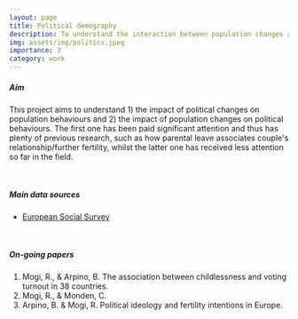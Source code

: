 ```yaml
---
layout: page
title: Political demography
description: To understand the interaction between population changes and political behaviours
img: assets/img/politics.jpeg
importance: 3
category: work
---
```


##### **Aim**

This project aims to understand 1) the impact of political changes on population behaviours and 2) the impact of population changes on political behaviours. The first one has been paid significant attention and thus has plenty of previous research, such as how parental leave associates couple's relationship/further fertility, whilst the latter one has received less attention so far in the field.

<br />

##### **Main data sources**

- [European Social Survey](https://www.europeansocialsurvey.org/)

<br />

##### **On-going papers**

1. Mogi, R., & Arpino, B. The association between childlessness and voting turnout in 38 countries.
2. Mogi, R., & Monden, C. 
3. Arpino, B. & Mogi, R. Political ideology and fertility intentions in Europe.
